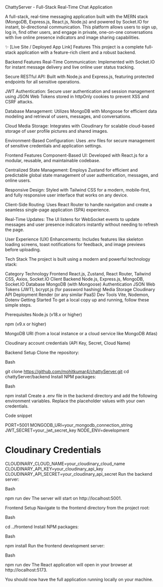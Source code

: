ChattyServer - Full-Stack Real-Time Chat Application


A full-stack, real-time messaging application built with the MERN stack (MongoDB, Express.js, React.js, Node.js) and powered by Socket.IO for instant, bi-directional communication. This platform allows users to sign up, log in, find other users, and engage in private, one-on-one conversations with live online presence indicators and image sharing capabilities.

✨ [Live Site / Deployed App Link]
Features
This project is a complete full-stack application with a feature-rich client and a robust backend.

Backend Features
Real-Time Communication: Implemented with Socket.IO for instant message delivery and live online user status tracking.

Secure RESTful API: Built with Node.js and Express.js, featuring protected endpoints for all sensitive operations.

JWT Authentication: Secure user authentication and session management using JSON Web Tokens stored in httpOnly cookies to prevent XSS and CSRF attacks.

Database Management: Utilizes MongoDB with Mongoose for efficient data modeling and retrieval of users, messages, and conversations.

Cloud Media Storage: Integrates with Cloudinary for scalable cloud-based storage of user profile pictures and shared images.

Environment-Based Configuration: Uses .env files for secure management of sensitive credentials and application settings.

Frontend Features
Component-Based UI: Developed with React.js for a modular, reusable, and maintainable codebase.

Centralized State Management: Employs Zustand for efficient and predictable global state management of user authentication, messages, and online users.

Responsive Design: Styled with Tailwind CSS for a modern, mobile-first, and fully responsive user interface that works on any device.

Client-Side Routing: Uses React Router to handle navigation and create a seamless single-page application (SPA) experience.

Real-Time Updates: The UI listens for WebSocket events to update messages and user presence indicators instantly without needing to refresh the page.

User Experience (UX) Enhancements: Includes features like skeleton loading screens, toast notifications for feedback, and image previews before uploading.

Tech Stack
The project is built using a modern and powerful technology stack:

Category	Technology
Frontend	React.js, Zustand, React Router, Tailwind CSS, Axios, Socket.IO Client
Backend	Node.js, Express.js, MongoDB, Socket.IO
Database	MongoDB (with Mongoose)
Authentication	JSON Web Tokens (JWT), bcrypt.js (for password hashing)
Media Storage	Cloudinary API
Deployment	Render (or any similar PaaS)
Dev Tools	Vite, Nodemon, Dotenv
Getting Started
To get a local copy up and running, follow these simple steps.

Prerequisites
Node.js (v18.x or higher)

npm (v9.x or higher)

MongoDB URI (from a local instance or a cloud service like MongoDB Atlas)

Cloudinary account credentials (API Key, Secret, Cloud Name)

Backend Setup
Clone the repository:

Bash

git clone https://github.com/mohitkumar4/chattyServer.git
cd chattyServer/backend
Install NPM packages:

Bash

npm install
Create a .env file in the backend directory and add the following environment variables. Replace the placeholder values with your own credentials.

Code snippet

PORT=5001
MONGODB_URI=your_mongodb_connection_string
JWT_SECRET=your_jwt_secret_key
NODE_ENV=development

# Cloudinary Credentials
CLOUDINARY_CLOUD_NAME=your_cloudinary_cloud_name
CLOUDINARY_API_KEY=your_cloudinary_api_key
CLOUDINARY_API_SECRET=your_cloudinary_api_secret
Run the backend server:

Bash

npm run dev
The server will start on http://localhost:5001.

Frontend Setup
Navigate to the frontend directory from the project root:

Bash

cd ../frontend
Install NPM packages:

Bash

npm install
Run the frontend development server:

Bash

npm run dev
The React application will open in your browser at http://localhost:5173.

You should now have the full application running locally on your machine.
